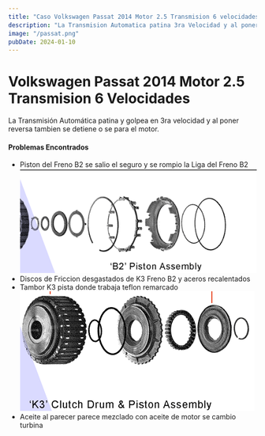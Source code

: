 ```yaml
---
title: "Caso Volkswagen Passat 2014 Motor 2.5 Transmision 6 velocidades"
description: "La Transmision Automatica patina 3ra Velocidad y al poner Reversa tambien se detiene o se para motor."
image: "/passat.png"
pubDate: 2024-01-10
--- 
```


# Volkswagen Passat 2014 Motor 2.5 Transmision 6 Velocidades

La Transmisión Automática patina y golpea en 3ra velocidad y al poner reversa tambien se detiene o se para el motor.

#### Problemas Encontrados

- Piston del Freno B2 se salio el seguro y se rompio la Liga del Freno B2
    ![B2](../../assets/europeos/volkswagen/passat/brake-b2.png)
- Discos de Friccion desgastados de K3 Freno B2 y aceros recalentados
- Tambor K3 pista donde trabaja teflon remarcado 
    ![K3](../../assets/europeos/volkswagen/passat/clutch-k3.PNG)
- Aceite al parecer parece mezclado con aceite de motor se cambio turbina
